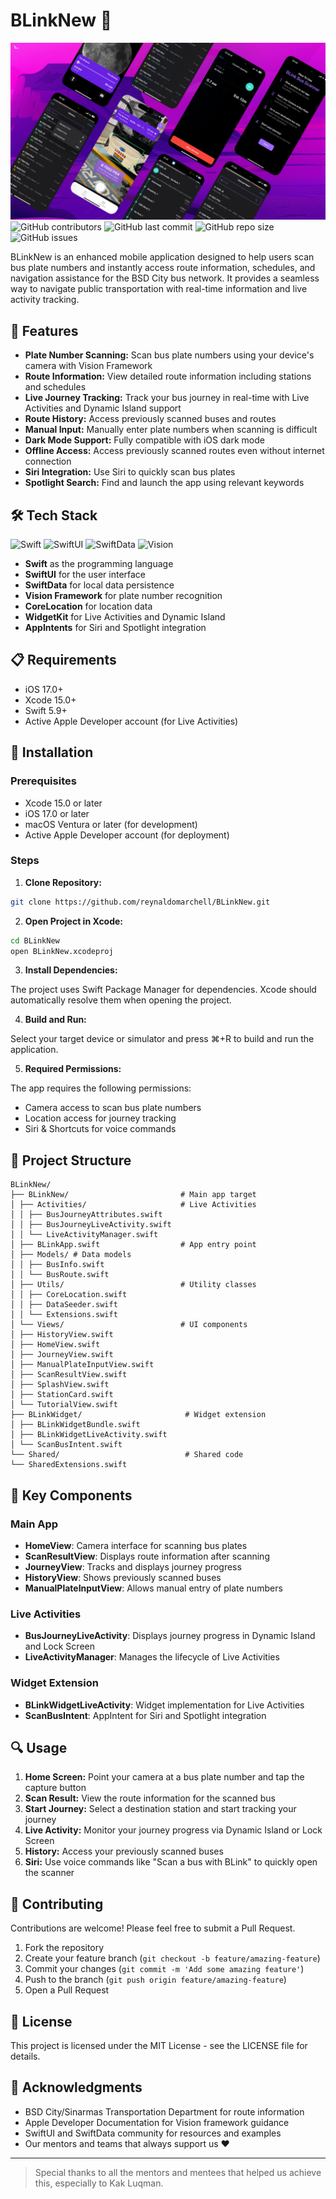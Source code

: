 # BLinkNew 🚌

![preview](image.png)
![GitHub contributors](https://img.shields.io/github/contributors/reynaldomarchell/BLinkNew)
![GitHub last commit](https://img.shields.io/github/last-commit/reynaldomarchell/BLinkNew)
![GitHub repo size](https://img.shields.io/github/repo-size/reynaldomarchell/BLinkNew)
![GitHub issues](https://img.shields.io/github/issues/reynaldomarchell/BLinkNew)

BLinkNew is an enhanced mobile application designed to help users scan bus plate numbers and instantly access route information, schedules, and navigation assistance for the BSD City bus network. It provides a seamless way to navigate public transportation with real-time information and live activity tracking.

## 🌟 Features

- **Plate Number Scanning:** Scan bus plate numbers using your device's camera with Vision Framework
- **Route Information:** View detailed route information including stations and schedules
- **Live Journey Tracking:** Track your bus journey in real-time with Live Activities and Dynamic Island support
- **Route History:** Access previously scanned buses and routes
- **Manual Input:** Manually enter plate numbers when scanning is difficult
- **Dark Mode Support:** Fully compatible with iOS dark mode
- **Offline Access:** Access previously scanned routes even without internet connection
- **Siri Integration:** Use Siri to quickly scan bus plates
- **Spotlight Search:** Find and launch the app using relevant keywords

## 🛠️ Tech Stack

![Swift](https://img.shields.io/badge/swift-F54A2A?style=for-the-badge&logo=swift&logoColor=white)
![SwiftUI](https://img.shields.io/badge/SwiftUI-0078D7?style=for-the-badge&logo=swift&logoColor=white)
![SwiftData](https://img.shields.io/badge/SwiftData-2C8EBB?style=for-the-badge&logo=swift&logoColor=white)
![Vision](https://img.shields.io/badge/Vision_Framework-000000?style=for-the-badge&logo=apple&logoColor=white)

- **Swift** as the programming language
- **SwiftUI** for the user interface
- **SwiftData** for local data persistence
- **Vision Framework** for plate number recognition
- **CoreLocation** for location data
- **WidgetKit** for Live Activities and Dynamic Island
- **AppIntents** for Siri and Spotlight integration

## 📋 Requirements

- iOS 17.0+
- Xcode 15.0+
- Swift 5.9+
- Active Apple Developer account (for Live Activities)

## 🚀 Installation

### Prerequisites

- Xcode 15.0 or later
- iOS 17.0 or later
- macOS Ventura or later (for development)
- Active Apple Developer account (for deployment)

### Steps

1. **Clone Repository:**

```bash
git clone https://github.com/reynaldomarchell/BLinkNew.git
```

2. **Open Project in Xcode:**

```bash
cd BLinkNew
open BLinkNew.xcodeproj
```

3. **Install Dependencies:**

The project uses Swift Package Manager for dependencies. Xcode should automatically resolve them when opening the project.

4. **Build and Run:**

Select your target device or simulator and press ⌘+R to build and run the application.

5. **Required Permissions:**

The app requires the following permissions:

- Camera access to scan bus plate numbers
- Location access for journey tracking
- Siri & Shortcuts for voice commands

## 📂 Project Structure

```plaintext
BLinkNew/
├── BLinkNew/                         # Main app target
│ ├── Activities/                     # Live Activities
│ │ ├── BusJourneyAttributes.swift
│ │ ├── BusJourneyLiveActivity.swift
│ │ └── LiveActivityManager.swift
│ ├── BLinkApp.swift                  # App entry point
│ ├── Models/ # Data models
│ │ ├── BusInfo.swift
│ │ └── BusRoute.swift
│ ├── Utils/                          # Utility classes
│ │ ├── CoreLocation.swift
│ │ ├── DataSeeder.swift
│ │ └── Extensions.swift
│ └── Views/                          # UI components
│ ├── HistoryView.swift
│ ├── HomeView.swift
│ ├── JourneyView.swift
│ ├── ManualPlateInputView.swift
│ ├── ScanResultView.swift
│ ├── SplashView.swift
│ ├── StationCard.swift
│ └── TutorialView.swift
├── BLinkWidget/                       # Widget extension
│ ├── BLinkWidgetBundle.swift
│ ├── BLinkWidgetLiveActivity.swift
│ └── ScanBusIntent.swift
└── Shared/                            # Shared code
└── SharedExtensions.swift
```

## 🧩 Key Components

### Main App

- **HomeView**: Camera interface for scanning bus plates
- **ScanResultView**: Displays route information after scanning
- **JourneyView**: Tracks and displays journey progress
- **HistoryView**: Shows previously scanned buses
- **ManualPlateInputView**: Allows manual entry of plate numbers

### Live Activities

- **BusJourneyLiveActivity**: Displays journey progress in Dynamic Island and Lock Screen
- **LiveActivityManager**: Manages the lifecycle of Live Activities

### Widget Extension

- **BLinkWidgetLiveActivity**: Widget implementation for Live Activities
- **ScanBusIntent**: AppIntent for Siri and Spotlight integration

## 🔍 Usage

1. **Home Screen:** Point your camera at a bus plate number and tap the capture button
2. **Scan Result:** View the route information for the scanned bus
3. **Start Journey:** Select a destination station and start tracking your journey
4. **Live Activity:** Monitor your journey progress via Dynamic Island or Lock Screen
5. **History:** Access your previously scanned buses
6. **Siri:** Use voice commands like "Scan a bus with BLink" to quickly open the scanner

## 🤝 Contributing

Contributions are welcome! Please feel free to submit a Pull Request.

1. Fork the repository
2. Create your feature branch (`git checkout -b feature/amazing-feature`)
3. Commit your changes (`git commit -m 'Add some amazing feature'`)
4. Push to the branch (`git push origin feature/amazing-feature`)
5. Open a Pull Request

## 📄 License

This project is licensed under the MIT License - see the LICENSE file for details.

## 🙏 Acknowledgments

- BSD City/Sinarmas Transportation Department for route information
- Apple Developer Documentation for Vision framework guidance
- SwiftUI and SwiftData community for resources and examples
- Our mentors and teams that always support us ❤️

---

> Special thanks to all the mentors and mentees that helped us achieve this, especially to Kak Luqman.

